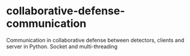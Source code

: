 # collaborative-defense-communication
Communication in collaborative defense between detectors, clients and server in Python.
Socket and multi-threading
